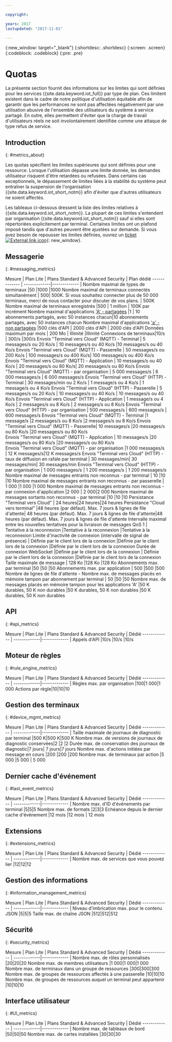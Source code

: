 ```yaml
---

copyright:

years: 2017
lastupdated: "2017-11-01"

---
```


{:new_window: target="\_blank"}
{:shortdesc: .shortdesc}
{:screen: .screen}
{:codeblock: .codeblock}
{:pre: .pre}


# Quotas
La présente section fournit des informations sur les limites qui sont définies pour les services {{site.data.keyword.iot_full}} par type de plan. Ces limitent existent dans le cadre de notre politique d'utilisation équitable afin de garantir que les performances ne sont pas affectées négativement par une utilisation abusive de l'ensemble des utilisateurs du système à service partagé. En outre, elles permettent d'éviter que la charge de travail d'utilisateurs réels ne soit involontairement identifiée comme une attaque de type refus de service.

## Introduction
{: #metrics_about}

Les quotas spécifient les limites supérieures qui sont définies pour une ressource. Lorsque l'utilisation dépasse une limite donnée, les demandes utilisateur risquent d'être retardées ou refusées. Dans certains cas exceptionnels, le dépassement de limites liées à la stabilité du système peut entraîner la suspension de l'organisation {{site.data.keyword.iot_short_notm}} afin d'éviter que d'autres utilisateurs ne soient affectés.

Les tableaux ci-dessous dressent la liste des limites relatives à {{site.data.keyword.iot_short_notm}}. La plupart de ces limites s'entendent par organisation {{site.data.keyword.iot_short_notm}} sauf si elles sont répertoriées explicitement par terminal. Certaines limites ont un plafond imposé tandis que d'autres peuvent être ajustées sur demande. Si vous avez besoin de repousser les limites définies, ouvrez un [ticket ![External link icon](../../../icons/launch-glyph.svg)](https://support.ng.bluemix.net/gethelp/){: new_window}.

## Messagerie
{: #messaging_metrics}

Mesure        | Plan Lite      | Plans Standard & Advanced Security     | Plan dédié
------------- | -------------|------------- |
Nombre maximal de types de terminaux |50 |1000 |1000
Nombre maximal de terminaux connectés simultanément | 500| 500K. Si vous souhaitez connecter plus de 50 000 terminaux, merci de nous contacter pour discuter de vos plans. | 500K
Nombre maximal de terminaux enregistrés |500 | 1 million | 100K par incrément
Nombre maximal d'applications ['A' - partagées](../applications/mqtt.html#scalable_apps) |1 | 10 abonnements partagés, avec 50 instances chacun|10 abonnements partagés, avec 50 instances chacun
Nombre maximal d'applications ['a' - non partagées](../applications/mqtt.html#client_connections) |500 clés d'API | 2000 clés d'API | 2000 clés d'API 
Données maximum par mois | 200 Mo | Illimité |Illimité 
Connexions de terminaux|10/s | 300/s |300/s
Envois "Terminal vers Cloud" (MQTT) - Terminal | 5 messages/s ou 20 Ko/s | 10 messages/s ou 40 Ko/s |10 messages/s ou 40 Ko/s
Envois "Terminal vers Cloud" (MQTT) - Passerelle  | 50 messages/s ou 200 Ko/s | 100 messages/s ou 400 Ko/s| 100 messages/s ou 400 Ko/s
Envois "Terminal vers Cloud" (MQTT) - Application | 10 messages/s ou 40 Ko/s | 20 messages/s ou 80 Ko/s| 20 messages/s ou 80 Ko/s
Envois "Terminal vers Cloud" (MQTT) - par organisation | 5 000 messages/s | 6 000 messages/s | 6 000 messages/s 
Envois "Terminal vers Cloud" (HTTP) - Terminal | 30 messages/min ou 2 Ko/s | 1 message/s ou 4 Ko/s | 1 message/s ou 4 Ko/s 
Envois "Terminal vers Cloud" (HTTP) - Passerelle | 5 messages/s ou 20 Ko/s | 10 messages/s ou 40 Ko/s | 10 messages/s ou 40 Ko/s
Envois "Terminal vers Cloud" (HTTP) - Application | 1 message/s ou 4 Ko/s | 2 messages/s ou 8 Ko/s | 2 messages/s ou 8 Ko/s 
Envois "Terminal vers Cloud" (HTTP) - par organisation | 500 messages/s | 600 messages/s | 600 messages/s
Envois "Terminal vers Cloud" (MQTT) - Terminal  |1 message/s |2 messages/s ou 8 Ko/s |2 messages/s ou 8 Ko/s
Envois "Terminal vers Cloud" (MQTT) - Passerelle| 10 messages/s |20 messages/s ou 80 Ko/s  |20 messages/s ou 80 Ko/s  
Envois "Terminal vers Cloud" (MQTT) - Application | 10 messages/s |20 messages/s ou 80 Ko/s  |20 messages/s ou 80 Ko/s  
Envois "Terminal vers Cloud" (MQTT) - par organisation |1 000 messages/s | 12 K messages/s|12 K messages/s
Envois "Terminal vers Cloud" (HTTP) - taux de diffusion en rafale par terminal | 30 messages/min| 30 messages/min| 30 messages/min
Envois "Terminal vers Cloud" (HTTP) - par organisation |  1 000 messages/s |  1 200 messages/s  |  1 200 messages/s  
Nombre maximal de messages entrants non reconnus - par terminal | 10 |10 |10
Nombre maximal de messages entrants non reconnus - par passerelle | 1 000 |1 000 |1 000
Nombre maximal de messages entrants non reconnus - par connexion d'application  |2 000 | 2 000|2 000
Nombre maximal de messages sortants non reconnus - par terminal |10  |10 |10
Persistance "Terminal vers Cloud" | 24 heures|24 heures|24 heures
Persistance "Cloud vers terminal" |48 heures (par défaut). Max. 7 jours & lignes de file d'attente| 48 heures (par défaut). Max. 7 jours & lignes de file d'attente|48 heures (par défaut). Max. 7 jours & lignes de file d'attente
Intervalle maximal entre les nouvelles tentatives pour la livraison de messages QoS 1 | Tentative à la reconnexion |Tentative à la reconnexion |Tentative à la reconnexion 
Limite d'inactivité de connexion (intervalle de signal de présence) | Définie par le client lors de la connexion |Définie par le client lors de la connexion |Définie par le client lors de la connexion 
Durée de connexion WebSocket |Définie par le client lors de la connexion | Définie par le client lors de la connexion |Définie par le client lors de la connexion 
Taille maximale de message | 128 Ko |128 Ko |128 Ko 
Abonnements max. par terminal |50 |50 |50
Abonnements max. par application | 500 |500 |500
Nombre de lignes de file d'attente - Nombre max. de messages placés en mémoire tampon par abonnement par terminal | 50 |50 |50
Nombre max. de messages placés en mémoire tampon pour les applications 'A' |50 K durables, 50 K non durables |50 K durables, 50 K non durables |50 K durables, 50 K non durables 


## API
{: #api_metrics}

Mesure        | Plan Lite      | Plans Standard & Advanced Security     | Dédié
------------- | -------------|------------- |
Appels d'API |10/s |10/s |10/s 

## Moteur de règles
{: #rule_engine_metrics}

Mesure        | Plan Lite      | Plans Standard & Advanced Security     | Dédié
------------- | -------------|------------- |
Règles max. par organisation |100|1 000|1 000
Actions par règle|10|10|10

## Gestion des terminaux
{: #device_mgmt_metrics}

Mesure        | Plan Lite      | Plans Standard & Advanced Security     | Dédié
------------- | -------------|------------- |
Taille maximale de journaux de diagnostic par terminal |500 K|500 K|500 K
Nombre max. de versions de journaux de diagnostic conservées|2  |2 |2
Durée max. de conservation des journaux de diagnostic|7 jours| 7 jours|7 jours
Nombre max. d'actions initiées par message en cours |200 |200 |200
Nombre max. de terminaux par action |5 000 |5 000 | 5 000

## Dernier cache d'événement
{: #last_event_metrics}

Mesure        | Plan Lite      | Plans Standard & Advanced Security     | Dédié
------------- | -------------|------------- |
Nombre max. d'ID d'événements par terminal |5|5|5
Nombre max. de formats |2|3|3
Echéance depuis le dernier cache d'événement |12 mois |12 mois | 12 mois 

## Extensions
{: #extensions_metrics}

Mesure        | Plan Lite      | Plans Standard & Advanced Security     | Dédié
------------- | -------------|------------- |
Nombre max. de services que vous pouvez lier |12|12|12

## Gestion des informations
{: #information_management_metrics}

Mesure        | Plan Lite      | Plans Standard & Advanced Security     | Dédié
------------- | -------------|------------- |
Niveau d'imbrication max. pour le contenu JSON |5|5|5
Taille max. de chaîne JSON |512|512|512

## Sécurité
{: #security_metrics}

Mesure        | Plan Lite      | Plans Standard & Advanced Security     | Dédié
------------- | -------------|------------- |
Nombre max. de rôles personnalisés |20|20|20
Nombre max. de membres utilisateurs |1 000|1 000|1 000
Nombre max. de terminaux dans un groupe de ressources |300|300|300
Nombre max. de groupes de ressources affectés à une passerelle |10|10|10
Nombre max. de groupes de ressources auquel un terminal peut appartenir |10|10|10

## Interface utilisateur
{: #UI_metrics}

Mesure        | Plan Lite      | Plans Standard & Advanced Security     | Dédié
------------- | -------------|------------- |
Nombre max. de tableaux de bord |50|50|50
Nombre max. de cartes installées |30|30|30
